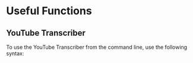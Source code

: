 # Useful Functions

## YouTube Transcriber

To use the YouTube Transcriber from the command line, use the following syntax:

